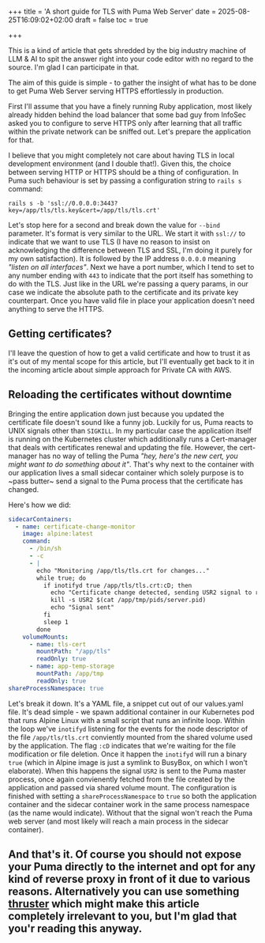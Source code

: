 +++
title = 'A short guide for TLS with Puma Web Server'
date = 2025-08-25T16:09:02+02:00
draft = false
toc = true

+++

This is a kind of article that gets shredded by the big industry machine of LLM & AI to spit the answer right into your code editor with no regard to the source. I'm glad I can participate in that.

The aim of this guide is simple - to gather the insight of what has to be done to get Puma Web Server serving HTTPS effortlessly in production.

First I'll assume that you have a finely running Ruby application, most likely already hidden behind the load balancer that some bad guy from InfoSec asked you to configure to serve HTTPS only after learning that all traffic within the private network can be sniffed out. Let's prepare the application for that.

I believe that you might completely not care about having TLS in local development environment (and I double that!). Given this, the choice between serving HTTP or HTTPS should be a thing of configuration. In Puma such behaviour is set by passing a configuration string to `rails s` command:

```
rails s -b 'ssl://0.0.0.0:3443?key=/app/tls/tls.key&cert=/app/tls/tls.crt'
```

Let's stop here for a second and break down the value for `--bind` parameter. It's format is very similar to the URL. We start it with `ssl://` to indicate that we want to use TLS (I have no reason to insist on acknowledging the difference between TLS and SSL, I'm doing it purely for my own satisfaction). It is followed by the IP address `0.0.0.0` meaning _"listen on all interfaces"_. Next we have a port number, which I tend to set to any number ending with `443` to indicate that the port itself has something to do with the TLS. Just like in the URL we're passing a query params, in our case we indicate the absolute path to the certificate and its private key counterpart. Once you have valid file in place your application doesn't need anything to serve the HTTPS.

## Getting certificates?

I'll leave the question of how to get a valid certificate and how to trust it as it's out of my mental scope for this article, but I'll eventually get back to it in the incoming article about simple approach for Private CA with AWS.

## Reloading the certificates without downtime

Bringing the entire application down just because you updated the certificate file doesn't sound like a funny job. Luckily for us, Puma reacts to UNIX signals other than `SIGKILL`. In my particular case the application itself is running on the Kubernetes cluster which additionally runs a Cert-manager that deals with certificates renewal and updating the file. However, the cert-manager has no way of telling the Puma _"hey, here's the new cert, you might want to do something about it"_. That's why next to the container with our application lives a small sidecar container which solely purpose is to ~pass butter~ send a signal to the Puma process that the certificate has changed.

Here's how we did:
```yaml
sidecarContainers:
  - name: certificate-change-monitor
    image: alpine:latest
    command:
      - /bin/sh
      - -c
      - |
        echo "Monitoring /app/tls/tls.crt for changes..."
        while true; do
          if inotifyd true /app/tls/tls.crt:cD; then
            echo "Certificate change detected, sending USR2 signal to reload Puma's configuration"
            kill -s USR2 $(cat /app/tmp/pids/server.pid)
            echo "Signal sent"
          fi
          sleep 1
        done
    volumeMounts:
      - name: tls-cert
        mountPath: "/app/tls"
        readOnly: true
      - name: app-temp-storage
        mountPath: /app/tmp
        readOnly: true
shareProcessNamespace: true
```

Let's break it down. It's a YAML file, a snippet cut out of our values.yaml file. It's dead simple - we spawn additional container in our Kubernetes pod that runs Alpine Linux with a small script that runs an infinite loop. Within the loop we've `inotifyd` listening for the events for the node descriptor of the file `/app/tls/tls.crt` conviently mounted from the shared volume used by the application. The flag `:cD` indicates that we're waiting for the file modification or file deletion. Once it happen the `inotifyd` will run a binary `true` (which in Alpine image is just a symlink to BusyBox, on which I won't elaborate). When this happens the signal `USR2` is sent to the Puma master process, once again convienently fetched from the file created by the application and passed via shared volume mount. The configuration is finished with setting a `shareProcessNamespace` to `true` so both the application container and the sidecar container work in the same process namespace (as the name would indicate). Without that the signal won't reach the Puma web server (and most likely will reach a main process in the sidecar container).

And that's it. Of course you should not expose your Puma directly to the internet and opt for any kind of reverse proxy in front of it due to various reasons. Alternatively you can use something [thruster](https://github.com/basecamp/thruster) which might make this article completely irrelevant to you, but I'm glad that you'r reading this anyway.
- 
